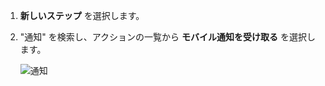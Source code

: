 1. **新しいステップ** を選択します。
2. "通知" を検索し、アクションの一覧から **モバイル通知を受け取る** を選択します。
   
    ![通知](./media/email-triggers/email-triggers-sender-3.png)

